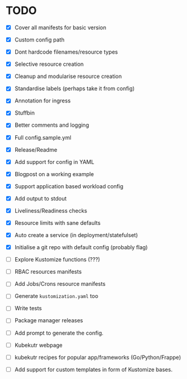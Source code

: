 # TODO

- [X] Cover all manifests for basic version

- [X] Custom config path

- [X] Dont hardcode filenames/resource types

- [X] Selective resource creation

- [X] Cleanup and modularise resource creation

- [X] Standardise labels (perhaps take it from config)

- [X] Annotation for ingress

- [X] Stuffbin

- [X] Better comments and logging

- [X] Full config.sample.yml

- [X] Release/Readme

- [X] Add support for config in YAML

- [x] Blogpost on a working example

- [x] Support application based workload config

- [x] Add output to stdout

- [x] Liveliness/Readiness checks

- [x] Resource limits with sane defaults

- [x] Auto create a service (in deployment/statefulset)

- [x] Initialise a git repo with default config (probably flag)

- [ ] Explore Kustomize functions (???)

- [ ] RBAC resources manifests

- [ ] Add Jobs/Crons resource manifests

- [ ] Generate `kustomization.yaml` too

- [ ] Write tests

- [ ] Package manager releases

- [ ] Add prompt to generate the config.

- [ ] Kubekutr webpage

- [ ] kubekutr recipes for popular app/frameworks (Go/Python/Frappe)

- [ ] Add support for custom templates in form of Kustomize bases.